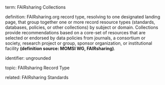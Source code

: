 term: FAIRsharing Collections

definition: FAIRsharing.org record type, resolving to one designated landing page, that group together one or more record resource types (standards, databases, policies, or other collections) by subject or domain. Collections provide recommendations based on a core-set of resources that are selected or endorsed by data policies from journals, a consortium or society, research project or group, sponsor organization, or institutional facility **(definition source: MOMSI WG, FAIRsharing)**.

identifier: ungrounded

topic: FAIRsharing Record Type

related: FAIRsharing Standards